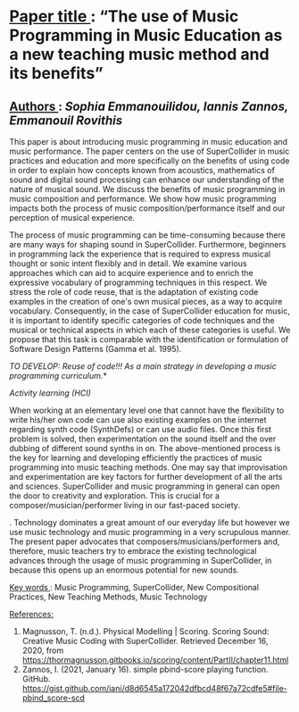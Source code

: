 # <u> Paper title </u>: “The use of Music Programming in Music Education as a new teaching music method and its benefits”

## <u> Authors </u>: <em> Sophia Emmanouilidou, Iannis Zannos, Emmanouil Rovithis </em>

This paper is about introducing music programming in music education and music performance. The paper centers on the use of SuperCollider in music practices and education and more specifically on the benefits of using code in order to explain how concepts known from acoustics, mathematics of sound and digital sound processing can enhance our understanding of the nature of musical sound. We discuss the benefits of music programming in music composition and performance. We show how music programming impacts both the process of music composition/performance itself and our perception of musical experience. 

The process of music programming can be time-consuming because there are many ways for shaping sound in SuperCollider. 
Furthermore, beginners in programming lack the experience that is required to express musical thought or sonic intent flexibly and in detail.  We examine various approaches which can aid to acquire experience and to enrich the expressive vocabulary of programming techniques in this respect.  We stress the role of code reuse, that is the adaptation of existing code examples in the creation of one's own musical pieces, as a way to acquire vocabulary.  Consequently, in the case of SuperCollider education for music, it is important to identify specific categories of code techniques and the musical or technical aspects in which each of these categories is useful.  We propose that this task is comparable with the identification or formulation of Software Design Patterns (Gamma et al. 1995). 

*TO DEVELOP: Reuse of code!!!  As a main strategy in developing a music programming curriculum.** 

*Activity learning (HCI)*

When working at an elementary level one that cannot have the flexibility to write his/her own code can use also existing examples on the internet regarding synth code (SynthDefs) or can use audio files. Once this first problem is solved, then experimentation on the sound itself and the over dubbing of different sound synths in on. The above-mentioned process is the key for learning and developing efficiently the practices of music programming into music teaching methods. One may say that improvisation and experimentation are key factors for further development of all the arts and sciences. SuperCollider and music programming in general can open the door to creativity and exploration. This is crucial for a composer/musician/performer living in our fast-paced society.


.
Technology dominates a great amount of our everyday life but however we use music technology and music programming in a very scrupulous manner. The present paper advocates that composers/musicians/performers and, therefore, music teachers try to embrace the existing technological advances through the usage of music programming in SuperCollider, in because this opens up an enormous potential for new sounds.

<u> Key words </U>: Music Programming, SuperCollider, New Compositional Practices, New Teaching Methods, Music Technology

<u> References: </u>

1.	Magnusson, T. (n.d.). Physical Modelling | Scoring. Scoring Sound: Creative Music Coding with SuperCollider. Retrieved December 16, 2020, from https://thormagnusson.gitbooks.io/scoring/content/PartII/chapter11.html
2.	Zannos, I. (2021, January 16). simple pbind-score playing function. GitHub. https://gist.github.com/iani/d8d6545a172042dfbcd48f67a72cdfe5#file-pbind_score-scd
